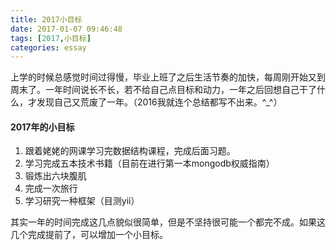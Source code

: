 ```yaml
---
title: 2017小目标
date: 2017-01-07 09:46:48
tags: [2017,小目标]
categories: essay
---
```


上学的时候总感觉时间过得慢，毕业上班了之后生活节奏的加快，每周刚开始又到周末了。一年时间说长不长，若不给自己点目标和动力，一年之后回想自己干了什么，才发现自己又荒废了一年。（2016我就连个总结都写不出来。^_^）
<!--more-->   

#### 2017年的小目标

1. 跟着姥姥的网课学习完数据结构课程，完成后面习题。
2. 学习完成五本技术书籍（目前在进行第一本mongodb权威指南）
3. 锻炼出六块腹肌
4. 完成一次旅行
5. 学习研究一种框架（目测yii）

其实一年的时间完成这几点貌似很简单，但是不坚持很可能一个都完不成。如果这几个完成提前了，可以增加一个小目标。